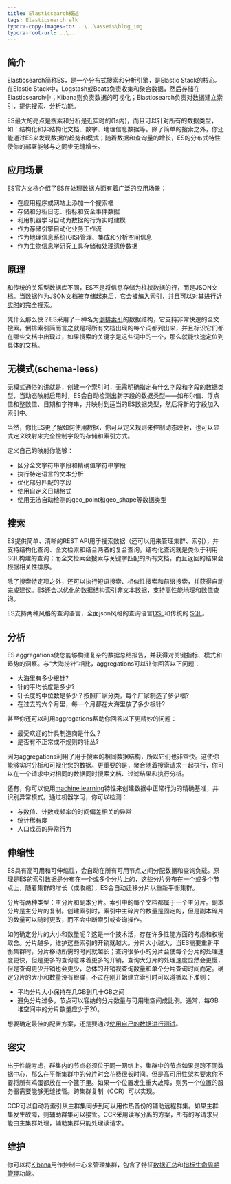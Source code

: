 ```yaml
---
title: Elasticsearch概述
tags: Elasticsearch elk
typora-copy-images-to: ..\..\assets\blog_img
typora-root-url: ..\..
---
```


## 简介

Elasticsearch简称ES，是一个分布式搜索和分析引擎，是Elastic Stack的核心。在Elastic Stack中，Logstash或Beats负责收集和聚合数据，然后存储在Elasticsearch中；Kibana则负责数据的可视化；Elasticsearch负责对数据建立索引，提供搜索、分析功能。

ES最大的亮点是搜索和分析是近实时的(1s内)，而且可以针对所有的数据类型，如：结构化和非结构化文档、数字、地理信息数据等。除了简单的搜索之外，你还能通过ES来发现数据的趋势和模式；随着数据和查询量的增长，ES的分布式特性使你的部署能够与之同步无缝增长。

## 应用场景

[ES官方文档](https://www.elastic.co/guide/en/elasticsearch/reference/current/elasticsearch-intro.html)介绍了ES在处理数据方面有着广泛的应用场景：

- 在应用程序或网站上添加一个搜索框
- 存储和分析日志、指标和安全事件数据
- 利用机器学习自动为数据的行为实时建模
- 作为存储引擎自动化业务工作流
- 作为地理信息系统(GIS)管理、集成和分析空间信息
- 作为生物信息学研究工具存储和处理遗传数据

## 原理

和传统的关系型数据库不同，ES不是将信息存储为柱状数据的行，而是JSON文档。当数据作为JSON文档被存储起来后，它会被编入索引，并且可以对其进行[近实时](./2020-11-18-近实时搜索原理.md)的完全搜索。

凭什么那么快？ES采用了一种名为[倒排索引](./2020-11-18-倒排索引原理.md)的数据结构，它支持非常快速的全文搜索。倒排索引简而言之就是将所有文档出现的每个词都列出来，并且标识它们都在哪些文档中出现过，如果搜索的关键字是这些词中的一个，那么就能快速定位到具体的文档。

## 无模式(schema-less)

无模式通俗的讲就是，创建一个索引时，无需明确指定有什么字段和字段的数据类型，当动态映射启用时，ES会自动检测出新字段的数据类型——如布尔值、浮点值和整数值、日期和字符串，并映射到适当的ES数据类型，然后将新的字段加入索引中。

当然，你比ES更了解如何使用数据，你可以定义规则来控制动态映射，也可以显式定义映射来完全控制字段的存储和索引方式。

定义自己的映射你能够：

- 区分全文字符串字段和精确值字符串字段
- 执行特定语言的文本分析
- 优化部分匹配的字段
- 使用自定义日期格式
- 使用无法自动检测的geo_point和geo_shape等数据类型

## 搜索

ES提供简单、清晰的REST API用于搜索数据（还可以用来管理集群、索引），并支持结构化查询、全文检索和结合两者的复合查询。结构化查询就是类似于利用SQL构建的查询；而全文检索会搜索与关键字匹配的所有文档，而且返回的结果会根据相关性排序。

除了搜索特定项之外，还可以执行短语搜索、相似性搜索和前缀搜索，并获得自动完成建议。ES还会以优化的数据结构索引非文本数据，支持高性能地理和数值查询。

ES支持两种风格的查询语言，全面json风格的查询语言[DSL](https://www.elastic.co/guide/en/elasticsearch/reference/current/query-dsl.html)和传统的 [SQL](https://www.elastic.co/guide/en/elasticsearch/reference/current/sql-overview.html)。

## 分析

ES aggregations使您能够构建复杂的数据总结报告，并获得对关键指标、模式和趋势的洞察。与“大海捞针”相比，aggregations可以让你回答以下问题：

- 大海里有多少根针?
- 针的平均长度是多少?
- 针长度的中位数是多少？按照厂家分类，每个厂家制造了多少根?
- 在过去的六个月里，每一个月都在大海里放了多少根针?

甚至你还可以利用aggregations帮助你回答以下更精妙的问题：

- 最受欢迎的针具制造商是什么？
- 是否有不正常或不规则的针丛?

因为aggregations利用了用于搜索的相同数据结构，所以它们也非常快。这使你能够实时分析和可视化您的数据。更重要的是，聚合随着搜索请求一起执行，你可以在一个请求中对相同的数据同时搜索文档、过滤结果和执行分析。

还有，你可以使用[machine learning](https://www.elastic.co/guide/en/machine-learning/7.10/ml-overview.html)特性来创建数据中正常行为的精确基准，并识别异常模式。通过机器学习，你可以检测：

- 与数值、计数或频率的时间偏差相关的异常
- 统计稀有度
- 人口成员的异常行为

## 伸缩性

ES具有高可用和可伸缩性，会自动在所有可用节点之间分配数据和查询负载。原理是ES的索引数据是分布在一个或多个分片上的，这些分片分布在一个或多个节点上，随着集群的增长（或收缩），ES会自动迁移分片以重新平衡集群。

分片有两种类型：主分片和副本分片。索引中的每个文档都属于一个主分片。副本分片是主分片的复制。创建索引时，索引中主碎片的数量是固定的，但是副本碎片的数量可以随时更改，而不会中断索引或查询操作。

如何确定分片的大小和数量呢？这是一个技术活，存在许多性能方面的考虑和权衡取舍。分片越多，维护这些索引的开销就越大。分片大小越大，当ES需要重新平衡集群时，分片移动所需的时间就越长；查询很多小的分片会使每个分片的处理速度更快，但是更多的查询意味着更多的开销，查询大分片的处理速度显然会更慢，但是查询更少开销也会更少，总体的开销视查询数量和单个分片查询时间而定。确定分片的大小和数量没有银弹，不过在刚开始建立索引时可以遵循以下准则：

- 平均分片大小保持在几GB到几十GB之间
- 避免分片过多，节点可以容纳的分片数量与可用堆空间成比例。通常，每GB堆空间中的分片数量应少于20。

想要确定最佳的配置方案，还是要通过[使用自己的数据进行测试](https://www.elastic.co/cn/elasticon/conf/2016/sf/quantitative-cluster-sizing)。

## 容灾

出于性能考虑，群集内的节点必须位于同一网络上。集群中的节点如果是跨不同数据中心，那么在平衡集群中的分片时会花费很长时间。但是高可用性架构要求你不要将所有鸡蛋都放在一个篮子里。如果一个位置发生重大故障，则另一个位置的服务器需要能够无缝接管。跨集群复制（CCR）可以实现。

CCR可以自动将索引从主群集同步到可以用作热备份的辅助远程群集。如果主群集发生故障，则辅助群集可以接管。CCR采用读写分离的方案，所有的写请求只能由主集群处理，辅助集群只能处理读请求。

## 维护

你可以将[Kibana](https://www.elastic.co/guide/en/kibana/7.10/introduction.html)用作控制中心来管理集群，包含了特征[数据汇总](https://www.elastic.co/guide/en/elasticsearch/reference/current/rollup-overview.html)和[指标生命周期管理](https://www.elastic.co/guide/en/elasticsearch/reference/current/index-lifecycle-management.html)功能。

